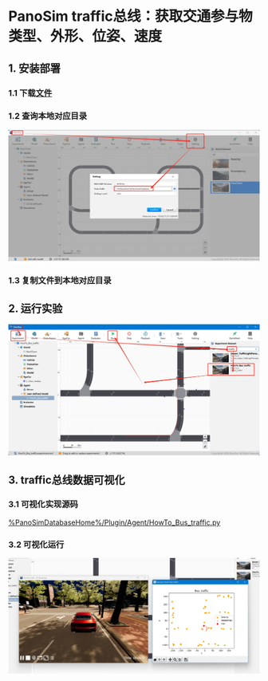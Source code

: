# PanoSim traffic总线：获取交通参与物类型、外形、位姿、速度

## 1. 安装部署

### 1.1 下载[文件](./PanoSimDatabase)

### 1.2 查询本地对应目录
![image](../ego/docs/images/folder.jpg)

### 1.3 复制文件到本地对应目录

## 2. 运行实验
![image](docs/images/open.jpg)


## 3. traffic总线数据可视化

### 3.1 可视化实现源码
[%PanoSimDatabaseHome%/Plugin/Agent/HowTo_Bus_traffic.py](PanoSimDatabase/Plugin/Agent/HowTo_Bus_traffic.py)

### 3.2 可视化运行
![image](docs/images/visualization.jpg)
